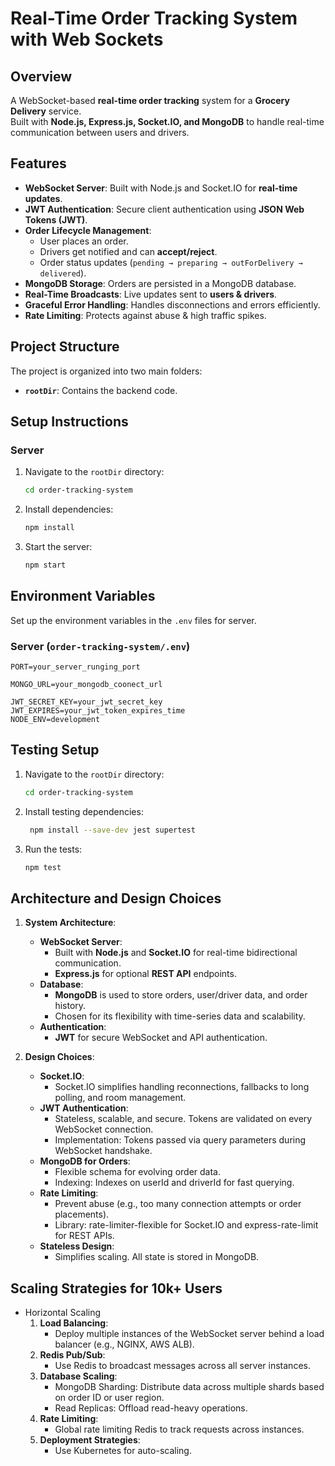 # Real-Time Order Tracking System with Web Sockets

## Overview

A WebSocket-based **real-time order tracking** system for a **Grocery Delivery** service.  
Built with **Node.js, Express.js, Socket.IO, and MongoDB** to handle real-time communication between users and drivers.

## Features

- **WebSocket Server**: Built with Node.js and Socket.IO for **real-time updates**.
- **JWT Authentication**: Secure client authentication using **JSON Web Tokens (JWT)**.
- **Order Lifecycle Management**:
  - User places an order.
  - Drivers get notified and can **accept/reject**.
  - Order status updates (`pending → preparing → outForDelivery → delivered`).
- **MongoDB Storage**: Orders are persisted in a MongoDB database.
- **Real-Time Broadcasts**: Live updates sent to **users & drivers**.
- **Graceful Error Handling**: Handles disconnections and errors efficiently.
- **Rate Limiting**: Protects against abuse & high traffic spikes.

## Project Structure

The project is organized into two main folders:

- **`rootDir`**: Contains the backend code.

## Setup Instructions

### Server

1. Navigate to the `rootDir` directory:
   ```bash
   cd order-tracking-system
3. Install dependencies:
    ```bash
    npm install
    ```
4. Start the server:
    ```bash
    npm start
    ```

## Environment Variables

Set up the environment variables in the `.env` files for server.

### Server (`order-tracking-system/.env`)

```env
PORT=your_server_runging_port

MONGO_URL=your_mongodb_coonect_url

JWT_SECRET_KEY=your_jwt_secret_key
JWT_EXPIRES=your_jwt_token_expires_time
NODE_ENV=development

```
## Testing Setup

1. Navigate to the `rootDir` directory:
   ```bash
   cd order-tracking-system
2. Install testing dependencies:
   ```bash
    npm install --save-dev jest supertest
3. Run the tests:
    ```bash
    npm test

## Architecture and Design Choices

1. **System Architecture**: 
   - **WebSocket Server**:
      - Built with **Node.js** and **Socket.IO** for real-time bidirectional communication.
      - **Express.js** for optional **REST API** endpoints.
   - **Database**:
      - **MongoDB** is used to store orders, user/driver data, and order history.
      - Chosen for its flexibility with time-series data and scalability.
   - **Authentication**:
      - **JWT** for secure WebSocket and API authentication.


2. **Design Choices**:
   - **Socket.IO**:
       - Socket.IO simplifies handling reconnections, fallbacks to long polling, and room management.
   - **JWT Authentication**:
       - Stateless, scalable, and secure. Tokens are validated on every WebSocket connection.
       - Implementation: Tokens passed via query parameters during WebSocket handshake.
   - **MongoDB for Orders**:
       - Flexible schema for evolving order data.
       - Indexing: Indexes on userId and driverId for fast querying.
   - **Rate Limiting**:
       - Prevent abuse (e.g., too many connection attempts or order placements).
       - Library: rate-limiter-flexible for Socket.IO and express-rate-limit for REST APIs.
   - **Stateless Design**:
       - Simplifies scaling. All state is stored in MongoDB.


## Scaling Strategies for 10k+ Users

- Horizontal Scaling
  1. **Load Balancing**:
       - Deploy multiple instances of the WebSocket server behind a load balancer (e.g., NGINX, AWS ALB).
  2. **Redis Pub/Sub**:
       - Use Redis to broadcast messages across all server instances.
  3. **Database Scaling**:
       - MongoDB Sharding: Distribute data across multiple shards based on order ID or user region.
       - Read Replicas: Offload read-heavy operations.
  4. **Rate Limiting**:
       - Global rate limiting Redis to track requests across instances.
  5. **Deployment Strategies**:
       - Use Kubernetes for auto-scaling.
